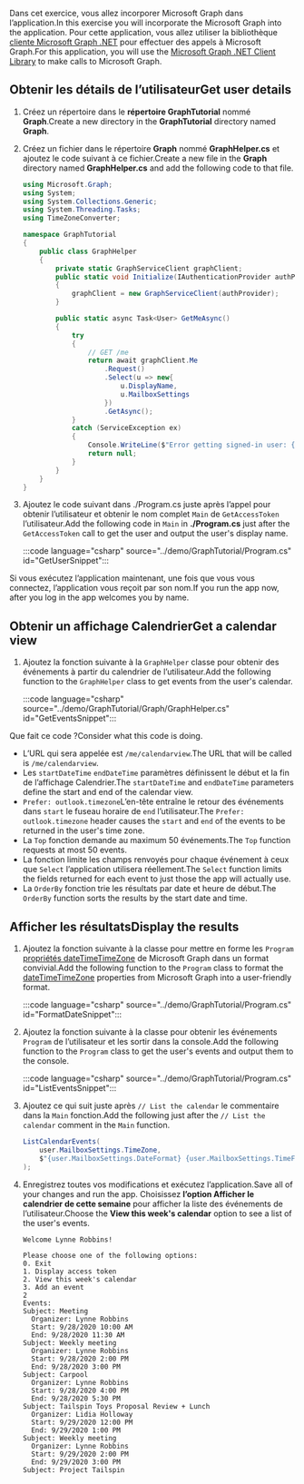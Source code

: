 <!-- markdownlint-disable MD002 MD041 -->

<span data-ttu-id="7f91c-101">Dans cet exercice, vous allez incorporer Microsoft Graph dans l’application.</span><span class="sxs-lookup"><span data-stu-id="7f91c-101">In this exercise you will incorporate the Microsoft Graph into the application.</span></span> <span data-ttu-id="7f91c-102">Pour cette application, vous allez utiliser la bibliothèque [cliente Microsoft Graph .NET](https://github.com/microsoftgraph/msgraph-sdk-dotnet) pour effectuer des appels à Microsoft Graph.</span><span class="sxs-lookup"><span data-stu-id="7f91c-102">For this application, you will use the [Microsoft Graph .NET Client Library](https://github.com/microsoftgraph/msgraph-sdk-dotnet) to make calls to Microsoft Graph.</span></span>

## <a name="get-user-details"></a><span data-ttu-id="7f91c-103">Obtenir les détails de l’utilisateur</span><span class="sxs-lookup"><span data-stu-id="7f91c-103">Get user details</span></span>

1. <span data-ttu-id="7f91c-104">Créez un répertoire dans le **répertoire GraphTutorial** nommé **Graph**.</span><span class="sxs-lookup"><span data-stu-id="7f91c-104">Create a new directory in the **GraphTutorial** directory named **Graph**.</span></span>
1. <span data-ttu-id="7f91c-105">Créez un fichier dans le répertoire **Graph** nommé **GraphHelper.cs** et ajoutez le code suivant à ce fichier.</span><span class="sxs-lookup"><span data-stu-id="7f91c-105">Create a new file in the **Graph** directory named **GraphHelper.cs** and add the following code to that file.</span></span>

    ```csharp
    using Microsoft.Graph;
    using System;
    using System.Collections.Generic;
    using System.Threading.Tasks;
    using TimeZoneConverter;

    namespace GraphTutorial
    {
        public class GraphHelper
        {
            private static GraphServiceClient graphClient;
            public static void Initialize(IAuthenticationProvider authProvider)
            {
                graphClient = new GraphServiceClient(authProvider);
            }

            public static async Task<User> GetMeAsync()
            {
                try
                {
                    // GET /me
                    return await graphClient.Me
                        .Request()
                        .Select(u => new{
                            u.DisplayName,
                            u.MailboxSettings
                        })
                        .GetAsync();
                }
                catch (ServiceException ex)
                {
                    Console.WriteLine($"Error getting signed-in user: {ex.Message}");
                    return null;
                }
            }
        }
    }
    ```

1. <span data-ttu-id="7f91c-106">Ajoutez le code suivant dans ./Program.cs juste après l’appel pour obtenir l’utilisateur et obtenir le nom complet `Main` de  `GetAccessToken` l’utilisateur.</span><span class="sxs-lookup"><span data-stu-id="7f91c-106">Add the following code in `Main` in **./Program.cs** just after the `GetAccessToken` call to get the user and output the user's display name.</span></span>

    :::code language="csharp" source="../demo/GraphTutorial/Program.cs" id="GetUserSnippet":::

<span data-ttu-id="7f91c-107">Si vous exécutez l’application maintenant, une fois que vous vous connectez, l’application vous reçoit par son nom.</span><span class="sxs-lookup"><span data-stu-id="7f91c-107">If you run the app now, after you log in the app welcomes you by name.</span></span>

## <a name="get-a-calendar-view"></a><span data-ttu-id="7f91c-108">Obtenir un affichage Calendrier</span><span class="sxs-lookup"><span data-stu-id="7f91c-108">Get a calendar view</span></span>

1. <span data-ttu-id="7f91c-109">Ajoutez la fonction suivante à la `GraphHelper` classe pour obtenir des événements à partir du calendrier de l’utilisateur.</span><span class="sxs-lookup"><span data-stu-id="7f91c-109">Add the following function to the `GraphHelper` class to get events from the user's calendar.</span></span>

    :::code language="csharp" source="../demo/GraphTutorial/Graph/GraphHelper.cs" id="GetEventsSnippet":::

<span data-ttu-id="7f91c-110">Que fait ce code ?</span><span class="sxs-lookup"><span data-stu-id="7f91c-110">Consider what this code is doing.</span></span>

- <span data-ttu-id="7f91c-111">L’URL qui sera appelée est `/me/calendarview`.</span><span class="sxs-lookup"><span data-stu-id="7f91c-111">The URL that will be called is `/me/calendarview`.</span></span>
- <span data-ttu-id="7f91c-112">Les `startDateTime` `endDateTime` paramètres définissent le début et la fin de l’affichage Calendrier.</span><span class="sxs-lookup"><span data-stu-id="7f91c-112">The `startDateTime` and `endDateTime` parameters define the start and end of the calendar view.</span></span>
- <span data-ttu-id="7f91c-113">`Prefer: outlook.timezone`L’en-tête entraîne le retour des événements dans `start` le fuseau horaire de `end` l’utilisateur.</span><span class="sxs-lookup"><span data-stu-id="7f91c-113">The `Prefer: outlook.timezone` header causes the `start` and `end` of the events to be returned in the user's time zone.</span></span>
- <span data-ttu-id="7f91c-114">La `Top` fonction demande au maximum 50 événements.</span><span class="sxs-lookup"><span data-stu-id="7f91c-114">The `Top` function requests at most 50 events.</span></span>
- <span data-ttu-id="7f91c-115">La fonction limite les champs renvoyés pour chaque événement à ceux que `Select` l’application utilisera réellement.</span><span class="sxs-lookup"><span data-stu-id="7f91c-115">The `Select` function limits the fields returned for each event to just those the app will actually use.</span></span>
- <span data-ttu-id="7f91c-116">La `OrderBy` fonction trie les résultats par date et heure de début.</span><span class="sxs-lookup"><span data-stu-id="7f91c-116">The `OrderBy` function sorts the results by the start date and time.</span></span>

## <a name="display-the-results"></a><span data-ttu-id="7f91c-117">Afficher les résultats</span><span class="sxs-lookup"><span data-stu-id="7f91c-117">Display the results</span></span>

1. <span data-ttu-id="7f91c-118">Ajoutez la fonction suivante à la classe pour mettre en forme les `Program` [propriétés dateTimeTimeZone](/graph/api/resources/datetimetimezone?view=graph-rest-1.0) de Microsoft Graph dans un format convivial.</span><span class="sxs-lookup"><span data-stu-id="7f91c-118">Add the following function to the `Program` class to format the [dateTimeTimeZone](/graph/api/resources/datetimetimezone?view=graph-rest-1.0) properties from Microsoft Graph into a user-friendly format.</span></span>

    :::code language="csharp" source="../demo/GraphTutorial/Program.cs" id="FormatDateSnippet":::

1. <span data-ttu-id="7f91c-119">Ajoutez la fonction suivante à la classe pour obtenir les événements `Program` de l’utilisateur et les sortir dans la console.</span><span class="sxs-lookup"><span data-stu-id="7f91c-119">Add the following function to the `Program` class to get the user's events and output them to the console.</span></span>

    :::code language="csharp" source="../demo/GraphTutorial/Program.cs" id="ListEventsSnippet":::

1. <span data-ttu-id="7f91c-120">Ajoutez ce qui suit juste après `// List the calendar` le commentaire dans la `Main` fonction.</span><span class="sxs-lookup"><span data-stu-id="7f91c-120">Add the following just after the `// List the calendar` comment in the `Main` function.</span></span>

    ```csharp
    ListCalendarEvents(
        user.MailboxSettings.TimeZone,
        $"{user.MailboxSettings.DateFormat} {user.MailboxSettings.TimeFormat}"
    );
    ```

1. <span data-ttu-id="7f91c-121">Enregistrez toutes vos modifications et exécutez l’application.</span><span class="sxs-lookup"><span data-stu-id="7f91c-121">Save all of your changes and run the app.</span></span> <span data-ttu-id="7f91c-122">Choisissez **l’option Afficher le calendrier de cette semaine** pour afficher la liste des événements de l’utilisateur.</span><span class="sxs-lookup"><span data-stu-id="7f91c-122">Choose the **View this week's calendar** option to see a list of the user's events.</span></span>

    ```Shell
    Welcome Lynne Robbins!

    Please choose one of the following options:
    0. Exit
    1. Display access token
    2. View this week's calendar
    3. Add an event
    2
    Events:
    Subject: Meeting
      Organizer: Lynne Robbins
      Start: 9/28/2020 10:00 AM
      End: 9/28/2020 11:30 AM
    Subject: Weekly meeting
      Organizer: Lynne Robbins
      Start: 9/28/2020 2:00 PM
      End: 9/28/2020 3:00 PM
    Subject: Carpool
      Organizer: Lynne Robbins
      Start: 9/28/2020 4:00 PM
      End: 9/28/2020 5:30 PM
    Subject: Tailspin Toys Proposal Review + Lunch
      Organizer: Lidia Holloway
      Start: 9/29/2020 12:00 PM
      End: 9/29/2020 1:00 PM
    Subject: Weekly meeting
      Organizer: Lynne Robbins
      Start: 9/29/2020 2:00 PM
      End: 9/29/2020 3:00 PM
    Subject: Project Tailspin
    ```

